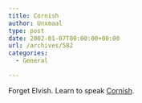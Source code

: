 ```yaml
---
title: Cornish
author: Unxmaal
type: post
date: 2002-01-07T00:00:00+00:00
url: /archives/582
categories:
  - General

---
```

Forget Elvish. Learn to speak [Cornish][1].

 [1]: http://www.clas.demon.co.uk/index.htm
